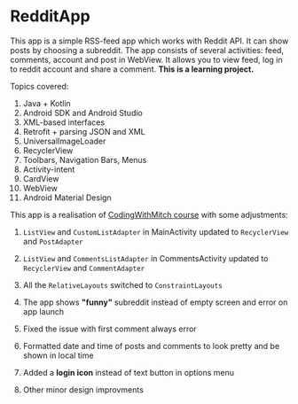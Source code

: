 # RedditApp

This app is a simple RSS-feed app which works with Reddit API. It can show posts by choosing a subreddit. The app consists of several activities: feed, comments, account and post in WebView. It allows you to view feed, log in to reddit account and share a comment. **This is a learning project.**

Topics covered:

1. Java + Kotlin
2. Android SDK and Android Studio
3. XML-based interfaces
4. Retrofit + parsing JSON and XML
5. UniversalImageLoader
6. RecyclerView
8. Toolbars, Navigation Bars, Menus
9. Activity-intent
10. CardView
11. WebView
12. Android Material Design


This app is a realisation of [CodingWithMitch course](https://github.com/mitchtabian/Reddit-RSS-App) with some adjustments:

1. `ListView` and `CustomListAdapter` in MainActivity updated to `RecyclerView` and `PostAdapter`

1. `ListView` and `CommentsListAdapter` in CommentsActivity updated to `RecyclerView` and `CommentAdapter`

1. All the `RelativeLayouts` switched to `ConstraintLayouts`

1. The app shows **"funny"** subreddit instead of empty screen and error on app launch

1. Fixed the issue with first comment always error

1. Formatted date and time of posts and comments to look pretty and be shown in local time

1. Added a **login icon** instead of text button in options menu

1. Other minor design improvments



